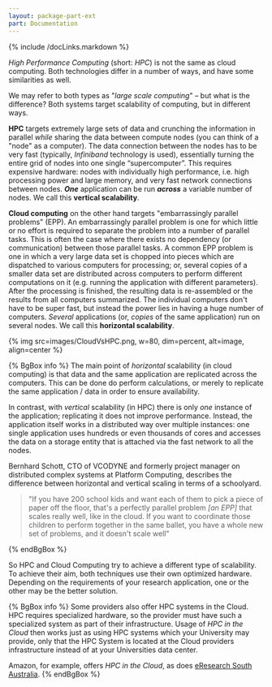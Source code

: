 ```yaml
---
layout: package-part-ext
part: Documentation
---
```


{% include /docLinks.markdown %}



*High Performance Computing* (short: *HPC*) is not the same as cloud computing. Both technologies differ in a number of ways, and have some similarities as well.

We may refer to both types as "*large scale computing*" – but what is the difference? Both systems target scalability of computing, but in different ways.

**HPC** targets extremely large sets of data and crunching the information in parallel *while* sharing the data between compute nodes (you can think of a "node" as a computer). The data connection between the nodes has to be very fast (typically, *Infiniband* technology is used), essentially turning the entire grid of nodes into one single “supercomputer”. This requires expensive hardware: nodes with individually high performance, i.e. high processing power and large memory, and very fast network connections between nodes. ***One*** application can be run ***across*** a variable number of nodes. We call this **vertical scalability**.

**Cloud computing** on the other hand targets "embarrassingly parallel problems" (EPP). An embarrassingly parallel problem is one for which little or no effort is required to separate the problem into a number of parallel tasks. This is often the case where there exists no dependency (or communication) between those parallel tasks. A common EPP problem is one in which a very large data set is chopped into pieces which are dispatched to various computers for processing; or, several copies of a smaller data set are distributed across computers to perform different computations on it (e.g. running the application with different parameters). After the processing is finished, the resulting data is re-assembled or the results from all computers summarized. The individual computers don't have to be super fast, but instead the power lies in having a huge number of computers. *Several* applications (or, *copies* of the same application) run on several nodes. We call this **horizontal scalability**.

{% img src=images/CloudVsHPC.png, w=80, dim=percent, alt=image, align=center %}


{% BgBox info %}
The main point of *horizontal* scalability (in cloud computing) is that data and the same application are replicated across the computers. This can be done do perform calculations, or merely to replicate the same application / data in order to ensure availability.

In contrast, with *vertical* scalability (in HPC) there is only *one* instance of the application; replicating it does not improve performance. Instead, the application itself works in a distributed way over multiple instances: one single application uses hundreds or even thousands of cores and accesses the data on a storage entity that is attached via the fast network to all the nodes.

Bernhard Schott, CTO of VCODYNE and formerly project manager on distributed complex systems at Platform Computing, describes the difference between horizontal and vertical scaling in terms of a schoolyard.

> "If you have 200 school kids and want each of them to pick a piece of paper off the floor, that's a perfectly parallel problem *[an EPP]* that scales really well, like in the cloud. If you want to coordinate those children to perform together in the same ballet, you have a whole new set of problems, and it doesn't scale well"

{% endBgBox %}

So HPC and Cloud Computing try to achieve a different type of scalability. To achieve their aim, both techniques use their own optimized hardware. Depending on the requirements of your research application, one or the other may be the better solution.

{% BgBox info %}
Some providers also offer HPC systems in the Cloud. HPC requires specialized hardware, so the provider must have such a specialized system as part of their infrastructure. Usage of *HPC in the Cloud* then works just as using HPC systems which your University may provide, only that the HPC System is located at the Cloud providers infrastructure instead of at your Universities data center.  

Amazon, for example, offers *HPC in the Cloud*, as does [eResearch South Australia](http://www.ersa.edu.au/service/cloud/clusters-in-the-cloud/).
{% endBgBox %}






